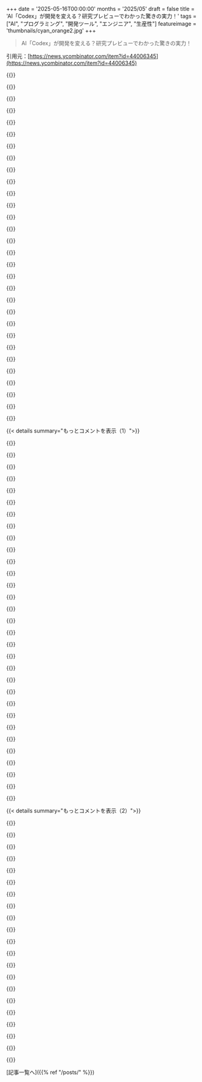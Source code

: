 +++
date = '2025-05-16T00:00:00'
months = '2025/05'
draft = false
title = 'AI「Codex」が開発を変える？研究プレビューでわかった驚きの実力！'
tags = ["AI", "プログラミング", "開発ツール", "エンジニア", "生産性"]
featureimage = 'thumbnails/cyan_orange2.jpg'
+++

> AI「Codex」が開発を変える？研究プレビューでわかった驚きの実力！

引用元：[https://news.ycombinator.com/item?id=44006345](https://news.ycombinator.com/item?id=44006345)




{{<matomeQuote body="Assembledのチームのエンジニア何人かと俺もCodexのアルファテストに参加したんだけど、正直かなり感動したよ．CursorとかClaude Codeみたいなローカルエージェントは前から使ってたから、そこまで期待してなかったんだけどね．でもCodexはいくつかの分野ですごいんだ．並列タスク実行とかね．数十個の細かい編集（リファクタリングとかテストとかボイラープレートとか）をまとめて並行して実行できるんだ．文脈を切り替えなくていいから超便利（これはCursorとかClineとかだとすごく難しい）．<br>まるでステロイド打ったジュニアエンジニアって感じかな．ファイルとか関数を指定して、変更内容を伝えれば、PRの大部分を組み立ててくれるんだ．プロダクションレベルにするにはまだ結構手直しが必要だけど、まるで無限にジュニアエンジニアがいて、それぞれ別の作業をこなしてるような感じだね．<br>モデル品質は良いけど、他のモデルより劇的に良いかって言うと微妙かな．Cursor + Gemini 2．5-proと並べてテストした感じでは、命名とかスタイルとかロジックはほとんど区別つかなかったよ．だから品質は俺たちの基準を満たしてるけど、まだ超えてはないね．" userName="johnjwang" createdAt="2025/05/16 16:27:08" color="#ff5733">}}




{{<matomeQuote body="もしこういうことをジュニアエンジニアに任せないなら、将来必要なシニアエンジニアはどこから来ると思う？<br>最近うちの子がすごく良い学校をコンピューターサイエンスで卒業したんだけど、就職市場について聞く話が怖いくらいなんだ．相対的に見て、シニアエンジニアの募集は多いけど、新卒向けの募集はほとんどないみたいで．<br>うちの会社も最近採用したんだけど、比較的低いレベルのポジション募集なのに履歴書が大量に来てやばかった．各候補者にフェアな機会を与えるのは無理だったし、それは本当に残念だよね．<br>うちの子のクラスメートで仕事を見つけられたのは、ほとんど個人的なコネを通じてだったよ．" userName="criddell" createdAt="2025/05/16 17:22:35" color="#785bff">}}




{{<matomeQuote body="なんか面白いサイクルに入ってるみたいだね．何百万ものエンジニアがgithubでオープンソースに貢献してる．そして、我々の最高の頭脳はそのコードを使って、まさにこれらのエンジニアを置き換える強力なモデルを開発してるんだ．実際、あるグループがgithubに貢献するコードが多いほど、企業がそのグループを置き換えるのは簡単になるんだよね．分かりやすい例が、今のところフロントエンドエンジニアが一番影響を受けてる．<br>これって、時間が経つにつれてオープンソースへの貢献意欲が薄れるってことなのかな？<br>P．S．：今のトレンドはソフトウェアエンジニアにとっての警鐘だと思うよ．俺たちはすごくクリエイティブな仕事をしてると思ってたけど、実際には知識労働者の基本的な仕事に多くの時間を費やしてるんだ．つまり、知識を検索して、基本的で予測可能なバリエーションを少しだけ補完するような作業だね．残念ながら、今のAIはこういう作業を置き換えるのが得意なんだ．<br>楽観的に見れば、長期的にはもっと面白い仕事を発明するか、そっちに拡大していくと思うんだけど、それがいつになるかは分からないな．今の世代のソフトウェアエンジニアは、今後何年も仕事の供給過多だけど需要不足に苦しむかもしれないね．" userName="hintymad" createdAt="2025/05/16 19:38:29" color="#ff33a1">}}




{{<matomeQuote body="これはちょっとゲーム理論の問題でもあるね．「シニアエンジニアを育成する」っていうのは、費用がかかる上に報われないタスクなんだ．基本的にコストは全部自分が負担して、メリットのほとんどは外部性として他人に帰属するからね．企業にこのポジティブな外部性を提供するように文句を言うのは、正直建設的な解決策じゃないな．<br>AIはジュニア開発者を2〜5年で、シニアを10〜20年で置き換えるって予測に賭けてる人もいるみたいだけど、それはほとんどの企業の意思決定とはちょっと論点が違うんだよね．古いエンジニアがいなくなった頃にシニアもAIに置き換わるって話は、今の採用の話とは別ってこと．" userName="_bin_" createdAt="2025/05/16 18:39:01" color="">}}




{{<matomeQuote body="ジュニアの採用は最近マジで死んでて、これって10年くらい前からずっとこんな感じなんだよね．マジで嫌だわ．俺が2014年にジュニアだった頃は、実際にスタートアップがジュニアをまとめて（CS卒で応用コーディング経験ほとんどない奴らを一度に10人とか）採用して、数年かけてシニアに育ててたのを覚えてるよ．そして一部が会社に残って、残りは他所に行って、会社は次のジュニアのバッチを採用するって感じだった．今は誰もこんなことしないね．どれだけ簡単なタスクでもみんなシニアが欲しいんだ．これが業界全体の履歴書盛りに繋がってて、結果的にエコシステムがまだ5年しか経ってないのに、企業が10年の経験を求めてるような状況になってるんだ．<br>とはいえ、2000年代前半はもっとみんな独学が当たり前で、大学に入る前に実際にウェブ開発をやってて、卒業する頃には実質かなりシニアになってるっていう文化が強かったかな．俺自身もそうだったし、友達もそうだったけど、最近はCS卒でも応用的なことあんまりやってない人が多い気がする．でも公平に言うと、2000年代前半はJS／HTML／CSS／SQL、C++、あと多分．NET言語を知ってれば大体何でもできたから、これはずっと簡単な作業だったんだよね（フレームワークなんて事実上なかったし）．今は何千ものフレームワークとか言語とかエコシステムがあって、どれか一つを学ぶのに5年以上かけられるくらいだ．もう一人でテクノロジー全部を学ぶのは不可能だし、みんな今の時代はもっと専門化してるよね．<br>でも、最終的には誰かがまたジュニアを採用し始めないと、シニアがいなくなるっていう意見には同意だわ．" userName="sam0x17" createdAt="2025/05/16 19:14:04" color="#785bff">}}




{{<matomeQuote body="＞P．S．，今のトレンドはソフトウェアエンジニアにとっての警鐘だと思うよ．俺たちはすごくクリエイティブな仕事をしてると思ってたけど、実際には知識労働者の基本的な仕事に多くの時間を費やしてるんだ．つまり、知識を検索して、基本的で予測可能なバリエーションを少しだけ補完するような作業だね．残念ながら、今のAIはこういう作業を置き換えるのが得意なんだ．<br>ほとんどのクリエイティブな仕事の活動時間の大部分は、こういう退屈な作業なんだよ．プロの画家やデザイナーは、大部分の時間を十分に練られたアイデアを再現することに費やす．ミュージシャンは、既存の曲をリハーサルすることに大部分の時間を費やすんだ．<br>これらの反復的なタスクが、クリエイティブなアイデアを思いつくための前提条件だっていう主張はあり得るね．" userName="Daishiman" createdAt="2025/05/16 19:44:36" color="">}}




{{<matomeQuote body="いや、俺はそうは思わないね．AIは俺たちがクリエイティブだと思ってる仕事で最も能力を発揮してるのを見せてるじゃん．音楽制作、声優、文章／物語執筆、アート制作、動画制作とか、まだまだたくさんあるし．" userName="rowanG077" createdAt="2025/05/16 20:07:59" color="">}}




{{<matomeQuote body="エンジニアをコード書く部分だけで置き換えようとするこの過剰なこだわりは、俺にとっては滑稽で危険だわ．多くの人、テック企業の中にいる人でさえ、ソフトウェアがどうやって作られて、維持されて、動いてるか全然分かってないんだよね．<br>むしろ、俺たちはマネージャーとかプロダクトオーナーを排除することに集中するべきだと思うんだけどな．" userName="dorian-graph" createdAt="2025/05/16 19:55:12" color="">}}




{{<matomeQuote body="コミュニティ開発ソフトウェアや「自由なソフトウェアとしての自由」を支持するのと同じくらい、俺は「オープンソース」が完全に歪められて、他人の巨大な経済的利益のために人々に無償で働かせるためのトリックになったと思ってんだよ．お前のコメントはまさにその一例だね．<br>だから俺のくだらないちょっとしたサイドプロジェクトは全部プライベートリポジトリに入れたわ．誰かがそれを元にビジネスを構築する可能性なんてほとんどないって分かってるけど、それでもいいんだ．ライセンスを付けても守られないと思うし．誰かがライセンス違反してるのを把握しないと何もできないし、それがプライベートのコードベースに取り込まれて外部から見て明らかじゃないなら、それはもう事実上不可能だからね．" userName="lispisok" createdAt="2025/05/16 20:00:49" color="">}}




{{<matomeQuote body="＞プロダクションレベルにするにはまだ結構手直しが必要だけど、まるで無限にジュニアエンジニアがいて、それぞれ別の作業をこなしてるような感じだね．<br>ジュニア開発者の問題点の一つは、完全に自律的じゃないから、彼らを指導したりコードレビューしたりするのに無視できないくらいの時間をかけなきゃいけないことだよね．仮にたくさんのジュニアに簡単にアクセスできたとしても、すぐにそのオーバーヘッドがボトルネックになるだろうな．<br>こういうバーチャルな開発者をたくさん管理するのが大変になるかもって思った？ それとも結構自律的？" userName="fourside" createdAt="2025/05/16 16:39:04" color="#ff33a1">}}




{{<matomeQuote body="AIってさ、クリエイティブな仕事が得意って言われるけど、違うんだよね。急いでてどうでもいい人向けに、それっぽいもの作るだけ。例えばTemuに載せるアートワーク欲しい？はい、できた。バザーのポスター？はい、できた。Taylor Swiftっぽくて訴えられない無料の曲？はい、どうぞ。でも、本当に創造性を表現するってなると、ほとんどの人はAIで無理だよ。今のところ、ちょっと設定変えられるクリップアートみたいなもん。" userName="KaiserPro" createdAt="2025/05/16 21:37:02" color="">}}




{{<matomeQuote body="＞細かい編集とかまとめて同時にできるとか、ジュニアエンジニアみたいにPRの大部分を作ってくれるとか。これって何がいいの？結局、『AIがプログラマーを置き換える』って見出しのためのギミックじゃない？LLMってタスク自体はすぐ終わるし、時間かかるのは指示やレビューだよ。一番速い部分を並列化しても意味ある？" userName="woah" createdAt="2025/05/16 16:53:55" color="">}}




{{<matomeQuote body="文字通り『作る』って意味ならそうかもね。でも、『創造的である』って意味では違うよ。AIはまだ新しい問題を解決できない。君が返信してる相手は、文字通り何かを作るんじゃなくて、創造的であるって意味で言ってるのは明らかだよ。" userName="roflyear" createdAt="2025/05/16 20:27:51" color="">}}




{{<matomeQuote body="アメリカは職業訓練が弱いって記事を読んだんだ。対照的に、CHとかGERはしっかりした徒弟制度がある。若くから働きつつ専門学校に通うんだ（例えばCHではアプリ開発の徒弟制度から）。このモデルはメリットが多いと思う。大学は学問好き向けだけど、徒弟制度＋教育・独学なら早く実践スキルを学べる。学術は深いCS知識、徒弟制度は早期の生産性。両方がサポートされるのが一番いいと思うよ。" userName="dgb23" createdAt="2025/05/16 20:55:45" color="#ff5733">}}




{{<matomeQuote body="何を保護するの？誰かが君のコードを使ってビジネスしたとして、君にどんな害があるの？どうして状況が悪くなるの？こういう考え方が理解できないんだよね。ゼロサムで反社会的みたい。僕はいくつかビジネス作ったけど、いつも前例があったよ。自分が楽しんでたサイドプロジェクトから誰かが利益を得られるなら、全然気にならないね。" userName="brookst" createdAt="2025/05/17 15:02:48" color="">}}




{{<matomeQuote body="＞ジュニアを雇わないと、将来シニアはどこから来る？残念ながら企業はそう考えないんだよね。20年以上前、アウトソーシングや製造業のオフショアリングでも同じ疑問があった。『低レベルな仕事を外に出したら、どうやってシニアを確保する？』って。でも企業は続けて、西洋は人材やノウハウを失い、競争相手がリーダーになるのを見てたんだ。" userName="hintymad" createdAt="2025/05/16 17:31:01" color="#38d3d3">}}




{{<matomeQuote body="Agentic RLでの訓練と十分なデータがあれば、平均的なシニアエンジニアレベルで動くAIは、2～3年で現実的になるはずだよ。ビジネスやユーザーニーズを技術設計に深く統合できるトップレベルのエンジニアは、本格的なAGIが登場するまでは多分安泰だろうね。" userName="nopinsight" createdAt="2025/05/16 19:06:21" color="">}}




{{<matomeQuote body="俺の見方だと、ジュニア育成をやめるのが唯一安全な賭けだよ。AGIがすぐ来るか来ないかでケース分けすると、育成を続けるのはコスト高で不利になる可能性が高い。育成をやめれば、AGIが来ても来なくても、コストを抑えられて有利になるか、少なくとも育成を続けた場合よりはマシな状況だ。結局、外部連携が必要だけど、ジュニア育成をやめる方が圧倒的にEVが高い。" userName="_bin_" createdAt="2025/05/16 19:44:52" color="#ff33a1">}}




{{<matomeQuote body="開発者として言うけど、もしプロダクトオーナーを取り上げようとするなら、俺は戦うよ。要件とか承認とか誰に聞けばいいんだ？CEOに聞くのか？" userName="odie5533" createdAt="2025/05/16 21:14:37" color="">}}




{{<matomeQuote body="うん、まだ”プロダクションに使うには手がかかる”って言ってるしね。マジな同僚とそんな変わんないかも。ジュニアだって慣れれば手がかからなくなるけど、AIがそうなるかは分かんないし。自分だって昔はジュニアだったわけだしさ。" userName="fabrice_d" createdAt="2025/05/16 16:55:15" color="">}}




{{<matomeQuote body="これ聞いてると、70年代後半とか80年代に”マジなミュージシャン”がシンセとかドラムマシンについて全く同じこと言ってたの思い出して、マジでデジャヴ感じるわー。" userName="brookst" createdAt="2025/05/17 15:04:09" color="#38d3d3">}}




{{<matomeQuote body="IT就職市場？10年も終わってないと思うなー、3年くらい？中堅大学で教えてるけど、数年前は学生のほとんどが良いオファーもらってたよ。トップ層はFAANGとかで軽く六桁稼いでたし。でも2022年半ばの大手テックのレイオフでマジで冷え込んじゃった。それ以来ずっと厳しいね。" userName="_delirium" createdAt="2025/05/17 03:57:17" color="">}}




{{<matomeQuote body="これマジで問題だよ。上の連中は数十億稼いで引退準備してるのに、俺らは自分の代替を開発してんの。シニアだってほとんどいらなくなるかもね。ジュニアのメンターやったけど、やりがいあったよ。他の同僚は無視したり guidance しないけど。他のコメント見てても、人間と関わらなくて済むって喜んでる奴いるし。マジでこの業界、変な奴多すぎ。道徳とか文化がないとAGIはディストピアになるよ。全部の産業で人間がいらなくなる。" userName="voidspark" createdAt="2025/05/16 19:30:15" color="#785bff">}}




{{<matomeQuote body="俺の経験だとさ、こういう agentic LLMs（特に最新の reasoning model）でタスク動かすと、まだ結構時間かかるんだよね。数分とか。Cursor とか他のAIエディタでも、それだけ時間があると集中切れて、違うタスクやっちゃうくらい。だからマジなメリットは、この”手待ち”時間中に複数のタスクを同時にできること。前はAIが終わるの待ってたけど、今は別のタスクに意識切り替えてる感じかな。" userName="johnjwang" createdAt="2025/05/16 17:52:06" color="#785bff">}}




{{<matomeQuote body="反論A：AIコーディングツールって、人間よりマジで速いペースで急速に進化してるんだよ。これは間違いない。反論B：AIは疲れないし、場所もいらないし、経験とか気にしなくていい。中断されても平気だし、方向転換もOK。2日かけたものが無駄になっても凹まない（士気低下なし）。" userName="bmcahren" createdAt="2025/05/16 18:12:29" color="#38d3d3">}}




{{<matomeQuote body="OpenAIはモデル開発で天井に達してる気がするな。Codex1 は同じベースモデルの RLHF 派生版に見えるし。彼ら自身のレポートでも、8回試しても精度が変わんないってのが分かるしね。O4-high のベンチマークについて全然言及してないのも怪しい。O4-mini があるなら、論理的に O4 フルもあるはずだろ？" userName="strangescript" createdAt="2025/05/16 16:39:29" color="">}}




{{<matomeQuote body="＞でも公平に言って、これは2000年代前半はもっと簡単なタスクだったよ<br>最高のジュニアは、俺らが使い始めたオープンソースライブラリにバリバリ貢献してくれた奴だったね。学校以外でも、自分のスキル磨いてアピールする機会はまだいっぱいあると思うよ。" userName="thomasahle" createdAt="2025/05/16 21:19:50" color="">}}




{{<matomeQuote body="じゃあさ、サイドプロジェクトで幸せ度が5ポイント上がったとしようよ。公開しても非公開でも君の幸せ度は5ポイントのまま。公開すると他の人も幸せになるかもだけど、大企業が君を無視して百万ポイント稼ぐかも。公平じゃないかもしれないけど、君自身は損しないし、人類全体の幸せ度は増えることになるんだ。" userName="Wowfunhappy" createdAt="2025/05/17 17:26:15" color="">}}




{{<matomeQuote body="これってさ、ジョブホッピング文化にも関係ありそうだよね。最近は一つの会社に長くいるの珍しいじゃん。次に雇う人が1、2年しかいないなら、新人雇って育てる意味ないもんね。" userName="andrewmutz" createdAt="2025/05/17 00:48:34" color="#45d325">}}




{{<matomeQuote body="プレビュー動画でKaty Shiが”コード書くよりレビューの時間が増えた”って言ってたのは共感したよ。Open AIのプレビュー動画はこちら: https://www.youtube.com/watch?v=hhdpnbfH6NU&t=878s<br>これからの開発はシミュレーションを見るべきじゃないかと思うんだ。シミュレーションはコードやテストより結果が見やすいし、特にフロントエンドで役立つよ。個人的な経験だけど、Codex見て改めてそう思った。" userName="nadis" createdAt="2025/05/16 17:52:13" color="#ff5733">}}




{{< details summary="もっとコメントを表示（1）">}}

{{<matomeQuote body="＞コード書くよりレビューの時間が増えた<br>レビューはテストほど信頼できないよ。コードを書くスピードは問題じゃなくて、テスト可能なコードを書くのが一番難しいんだ。AIがそこをできるかは分からないけどね。yoloプログラミングで複雑になったコードには、自動化されたジュニアエンジニアの軍隊でも勝てない。コードの変更は、修正より副作用の問題が増える時がくると思う。" userName="klabb3" createdAt="2025/05/17 07:11:45" color="#ff5c5c">}}




{{<matomeQuote body="＞コード書くよりレビューの時間が増えた<br>これは昔からそうだよ。フロントエンドのコードなんてコードじゃないし。バックエンドのほとんどはデータの変換と移動だけ。crypto、compression、mathとか”本物のコード”が必要な機能は、他の10万人の開発者が使ってるライブラリを使うんだから。" userName="csomar" createdAt="2025/05/17 08:35:51" color="">}}




{{<matomeQuote body="++Graphiteに関する僕の考えに似てるね。AIでコードが生成されるほど、レビュー、テスト、結合の重要性が増すよ。AIコードレビューツールを開発してる側としても、人間による最終チェックは永遠に必要だ。理由はたくさんあるけど、根本的にはアカウンタビリティ（責任）のため。コンピューターは責任を負えないからね。詳しくはここで: https://constelisvoss.com/pages/a-computer-can-never-be-held..." userName="fosterfriends" createdAt="2025/05/16 21:56:18" color="#ff33a1">}}




{{<matomeQuote body="＞A computer can never be held accountable<br>問題は人間が完全に置き換わることじゃないと思う。そうじゃなくて、AIが十分な数のナレッジワーカーを置き換えた時に、その労働力を吸収する新しい市場がなければ、需給バランスが変わって多くの人の給料が抑えられるか、もっと悪くすれば仕事を永遠に失うことになるってことだよ。" userName="hintymad" createdAt="2025/05/16 22:32:50" color="#ff5733">}}




{{<matomeQuote body="新しい市場があるかどうかにかかわらず、自動化でキャリアを失うと一生ひどいことになるよ。特にキャリアの途中だと回復できない。新しい仕事は若い世代向けで、子供たちでさえ家計の貧困で不利になるかも。これがLuddites運動の原因。”反技術”じゃなく、ビジネス決定で貧困に追いやられた人たちの抵抗なんだ。" userName="TeMPOraL" createdAt="2025/05/17 13:40:59" color="#ff5c5c">}}




{{<matomeQuote body="＞A computer can never be held accountable<br>最近似たようなことを考えてたよ。でも”computer”の代わりに”AI”とか”Agents”って言葉を使ってる。言ってることは同じだね。" userName="nadis" createdAt="2025/05/19 23:44:10" color="">}}




{{<matomeQuote body="Re:simulation<br>Deeboはデバッグでこれやってるよ:<br>https://github.com/snagasuri/deebo-prototype" userName="sagarpatil" createdAt="2025/05/17 04:58:29" color="#ff5733">}}




{{<matomeQuote body="＞ simulationsじゃなくてって<br>それって自動テストスイートみたいなこと？" userName="ai-christianson" createdAt="2025/05/16 17:59:23" color="">}}




{{<matomeQuote body="自動化されたビジュアルファジーテストで自己強化ループ付きって<br>QAテストのライブラリはもうあるし、VLMはブランチごとのplaywrightスクリプトで自動化された一連のスクリーンショットに批評を出せるよ。" userName="tough" createdAt="2025/05/16 18:09:36" color="#ff33a1">}}




{{<matomeQuote body="Clineでテストヘルパーアプリを作った経験をシェアするね。create-next-appから始めて、TS/Next.jsのコードを修正し、`yarn dev`してLLMブラウザでlocalhostを確認したんだ。間違いを見つけて修正し、再度確認してOKだった。Nextのホットリロードのおかげで成り立ったフローだけど、すごく感心したよ！" userName="ericghildyal" createdAt="2025/05/16 21:34:19" color="#ff5c5c">}}




{{<matomeQuote body="SmolVLM, Gemma, LlaVa、もし試したいなら僕が試したやつだよ。https://huggingface.co/blog/smolvlm<br>最近llama.cppとollamaもこれらへのサポートが改善されたから、ローカルやセルフホストのモデルとのこういう統合がもっと手軽に、安価になったね。" userName="tough" createdAt="2025/05/16 18:44:50" color="#ff5733">}}




{{<matomeQuote body="ビジュアルリグレッションテストの部分だとこれもいいよ。AIを組み合わせることもできるしね 😉 https://github.com/lost-pixel/lost-pixel" userName="tough" createdAt="2025/05/16 18:51:50" color="#ff5733">}}




{{<matomeQuote body="そう、上の返信が僕が言いたかったことに近いね！自動テストを増やすだけじゃなくて、Visionや可視化だよ。確かに野心的だね！" userName="nadis" createdAt="2025/05/19 23:45:50" color="">}}




{{<matomeQuote body="［僕はSWE-benchの共同開発者の一人だよ］チームはSWE-benchですでにすごく良いo3の結果をさらに改善できたんだけど、数パーセントしか改善が見られないのが興味深いね。Verifiedで75%から85%に到達するのが、20%から75%にかかったのと同じくらい時間がかかるのかなって思うよ。" userName="ofirpress" createdAt="2025/05/16 17:51:33" color="#45d325">}}




{{<matomeQuote body="見当違いかもしれないけど、SWE-benchではbenchmaxxingが起きてる気がするな。multi swe benchの結果を見てみてよ - https://multi-swe-bench.github.io/#/swe<br>polybench - https://amazon-science.github.io/SWE-PolyBench/<br>Kotlin bench - https://firebender.com/leaderboard" userName="Snuggly73" createdAt="2025/05/16 18:00:51" color="#45d325">}}




{{<matomeQuote body="なんかLLMはPythonが他の言語より得意そうな気がしてたんだけど、うわ、Multi SWEでの差はヤバいね．" userName="Bjorkbat" createdAt="2025/05/16 23:36:28" color="">}}




{{<matomeQuote body="たぶん、みんながAIのコーディングへの役立ち方についてコメントしてる差って、使ってる言語による機能なのかもね．Pythonのコーダーはめっちゃ好きかもだけど、Goのコーダーはそうでもないとか．" userName="kristianp" createdAt="2025/05/17 22:08:41" color="">}}




{{<matomeQuote body="benchmaxxingってのがどういう意味かわかんないけど、うちはSWE-benchみたいなベンチマークからまだたくさんの役立つシグナルが推測できると思ってるよ．あと、他では見たことないひねりを加えたSWE-bench Multimodalもあるんだ．<br>https://www.swebench.com/multimodal.html" userName="ofirpress" createdAt="2025/05/17 00:46:16" color="#45d325">}}




{{<matomeQuote body="つまりね、swe benchがトレーニングのために特にターゲットにされてる可能性があって、その結果が実際の現場でのパフォーマンスを反映してないかもしれないってこと．" userName="Snuggly73" createdAt="2025/05/17 02:35:11" color="#45d325">}}




{{<matomeQuote body="20％から75％になるまでどれくらいかかったの？" userName="mr_north_london" createdAt="2025/05/16 20:15:14" color="">}}




{{<matomeQuote body="ライブストリームでmicroVMって言ってたけど、ブラウザとかネットがないんだって．Firecracker／Unikraftみたいなのが速くて安いからスケールアップできるのは分かるけど、”自分のPCを持つエージェント”への移行は大変そう．ChatGPT Operatorはブラウザあるけどね．Modal／CloudflareみたいなAI専用フル機能コンピューティング環境を提供するインフラ企業にはまだチャンスがありそうだよ．" userName="blixt" createdAt="2025/05/16 17:03:57" color="#ff33a1">}}




{{<matomeQuote body="Modalではこれが大きな焦点の一つなんだ！ コードエージェントは今のLLMのキラーユースケースだし、うちのGPU能力を補うんだよ．エージェントがNixみたいな再現可能な開発環境技術の価値を高めて、人間のエンジニアにも良いことになるって思ってるよ．<br>1. https://modal.com/use-cases/sandboxes" userName="thundergolfer" createdAt="2025/05/17 04:05:03" color="#ff5733">}}




{{<matomeQuote body="これ、E2B DesktopDemoでうちも提供してるよ．<br>https://surf.e2b.devSDK：<br>https://github.com/e2b-dev/desktop" userName="ushakov" createdAt="2025/05/16 23:46:20" color="">}}




{{<matomeQuote body="変な質問かもだけど、Pro version払ってるのにTry Codex押すとTeam Planのページに飛ぶんだ．これってまだ提供中？ Team Planも必要なの？ openAI製品は長年使ってるのに、何が間違ってるか分かんないよ．" userName="ionwake" createdAt="2025/05/16 20:09:57" color="">}}




{{<matomeQuote body="彼ら（openAI）は主要リリースごとにこれをやるんだよ．なんでか全然理解できないけどね．" userName="throwaway314155" createdAt="2025/05/16 20:47:01" color="">}}




{{<matomeQuote body="Codexと格闘して何時間も無駄にしたんだけど、いつも失敗するやり方があるんだ。<br>- コード書いて、一見良さそう<br>- githubにプッシュ<br>- githubの自動テストで問題発覚<br>- Codexに戻って修正依頼<br>- また良さそうに見える<br>で、どうすんの？再プッシュさせると、最初のPRの内容含まれないPR作るんだ。しかも前のPRの上に積むんじゃなくてmainの上に積む形。<br>gpt-4.1-mini呼び出しでopenai.ChatCompletion.createとか使ってたし（マジかよ！）<br>結局claudeでCodexの間違い直す羽目になったよ。なんか調子悪いんだよね。" userName="solresol" createdAt="2025/05/17 06:38:51" color="#45d325">}}




{{<matomeQuote body="CodexのためにProにしたけど全然ダメ。rust使ってるからかもだけど、コンテナがネットから何も取ってこれないエラーに悩まされるんだ。<br>error: failed to get `anyhow` as a dependency of package `yawl-core v0.1.0 (/wor<br>  kspace/yawl/core)`<br><br>  Caused by:<br>    download of config.json failed<br><br>  Caused by:<br>    failed to download from `https://index.crates.io/config.json`<br><br>  Caused by:<br>    [7] Could not connect to server (Failed to connect to proxy port 8080 after 30 65 ms: Could not connect to server)`<br><br>とか出るんだよね。これで直んなきゃ今月で辞めるわ。" userName="fcoury" createdAt="2025/05/17 12:45:58" color="#ff5c5c">}}




{{<matomeQuote body="環境のstartup scriptをEdit → advancedで指定できるよ。ネット接続切られる前に実行されるんだ。あと$http_proxyにプロキシ入ってるのも注目ね。<br>今日mavenインストールして依存関係全部ダウンロードさせるのに何時間かかったことか。sudo apt-get updateが失敗する理由1時間かけて調べたら、sudo使ってたのが原因だったなんてね！" userName="hmottestad" createdAt="2025/05/17 17:57:22" color="#45d325">}}




{{<matomeQuote body="この問題、Devinでも経験したよ。俺の知識不足もあるけど、タスク全体見るにはコンテキスト多すぎるんだと思う。OpenAIとDevinが同じパターンなら、根本的な問題があるってことだよね。" userName="bargainbin" createdAt="2025/05/17 08:39:22" color="">}}




{{<matomeQuote body="PRプッシュする前にローカルでテスト走らせた方がいいと思うよ。ていうか、Codexが変更提案する前に生成プロセスの一部として（どうにかして？）これを組み込む必要があるんじゃないかな。" userName="csomar" createdAt="2025/05/17 08:34:15" color="#ff5733">}}

{{</details>}}




{{< details summary="もっとコメントを表示（2）">}}

{{<matomeQuote body="昔銀行で働いてた時、法務チームからコンプライアンス関連でアプリのちょっとした修正頼まれてたんだ。今なら自分で直せるだろうね。彼ら、すごく誇りに思って喜ぶと思うな。" userName="alvis" createdAt="2025/05/16 16:00:25" color="#ff5c5c">}}




{{<matomeQuote body="法務チームがコード動かしてテストしたりレビューしたりせずに何か触るなんてこと、誰も許さないでほしいな。だから多分そうはならないと思うけど。" userName="ajkjk" createdAt="2025/05/16 16:46:12" color="">}}




{{<matomeQuote body="何言ってるかよくわかんないんだけど？法務みたいなチームでも勝手にPRは作れるじゃん。でもそのPR受け入れるかは、プロジェクトのオーナーが人間レビューとか決めたプロセスでOK出すかどうかにかかってるんだから。" userName="eru" createdAt="2025/05/17 09:29:15" color="">}}




{{<matomeQuote body="あんたが想像してるのと実際の現場は違うって話だよ。非開発者がLLMでPR作っても、レビュー側が自分でコード動かして確かめることになって、結局開発者と同じ作業量になっちゃうんだ。法務が「変更した」なんて言わないでほしい、ほとんどこっちの仕事だ。せいぜいコピーとか変えるくらいだよ。自動テストだけじゃ不十分で、結局人間確認は必須。" userName="ajkjk" createdAt="2025/05/17 18:20:26" color="#785bff">}}




{{<matomeQuote body="非開発者だってビルド動かしてアプリテストできるじゃん。やりたかった変更になってるか確認できるでしょ。コードが良くなくても、要件聞き出すとかプロトタイプ作るのに正確なやり方と考えれば役に立つんだよ。コード捨てることになってもね。" userName="eru" createdAt="2025/05/18 03:49:43" color="#45d325">}}




{{<matomeQuote body="非開発者がテスト用の開発環境自分でセットアップしてるなんて聞いたことないな。結構専門的だしね。" userName="ajkjk" createdAt="2025/05/18 21:22:57" color="">}}




{{<matomeQuote body="自動でセットアップしてあげればいいじゃん。テストとかAI動かすみたいにね。Dev ContainersとかGitHub Codespacesとか、やり方はいろいろあるよ。CodespacesみたいにブラウザだけでOKなら、法務の人だってできるでしょ。相手側に追加ソフトいらないし。" userName="eru" createdAt="2025/05/19 00:15:32" color="#ff33a1">}}




{{<matomeQuote body="それ、面白い新しいBug trackerになるだろうね。会社中の誰でもBug報告とか機能リクエストできるようになる。AIが解決できれば完璧、無理なら人間がやる。そしたら、どんなコード変更が法的にOKで、会社の基準に合ってるかが大事になる。だから、技術知らないコード/Issue reviewerがすごく重要になりそう。" userName="singularity2001" createdAt="2025/05/16 16:57:12" color="#785bff">}}




{{<matomeQuote body="法的にOKとか基準内だけじゃなく、実際にはリクエストの隠れた要件満たしてるかどうかが大事。「左利きか尋ねるチェックボックス欲しい」って簡単そうだけど、Application PDFや他のシステムに影響したり、データ変換が必要になったりするかも。POもそういうの見落としがちなんだよね。" userName="SketchySeaBeast" createdAt="2025/05/16 20:18:50" color="#ff33a1">}}




{{<matomeQuote body="断言するけど、Legal teamがコード変更なんかPushすることはないね。" userName="asdev" createdAt="2025/05/16 18:37:12" color="">}}




{{<matomeQuote body="SWE-Benchで動かせなかった23件のサンプルを除外したってどういう意味？ もっと詳しく説明してほしいな。ベンチマークのタスクを二桁も未完了で除外するなら、それはスコアに反映されるべきじゃない？" userName="ZeroCool2u" createdAt="2025/05/17 04:41:45" color="#ff5733">}}




{{<matomeQuote body="AIにタスクを全部任せるのがこの議論のポイントなの？ 僕がAIでやるタスクはいつもちょっとした手助けや、プロンプトをやり直したりが必要だよ。だからタスクを並列で動かしたいとは思わないな、たぶんスループットは上がらないと思う。他の人はもっと上手く使えてるのかな？" userName="asdev" createdAt="2025/05/16 18:40:32" color="#ff5c5c">}}




{{<matomeQuote body="動画のユースケース例はすごく説得力あるし、範囲もずっと小さいね。”オンコールに報告されたエラーを直してみて”（失敗しても役に立つかも）。何か別のことしてる時に見つけた小さな部分をリファクタリングする。こういう小さい範囲のことなら、普段はやらないようなこともできそう。大規模なコードベースでLLMに全部任せることはないけど、これらの例なら彼らが最後までやれそうな範囲だね。" userName="masterj" createdAt="2025/05/17 01:41:36" color="#ff5c5c">}}




{{<matomeQuote body="Exa.ai APIとaugment.newのエージェントを使って、テスト作成、python-＞fastapi変換、フロントエンド作成の3タスクを同時に試したら、全部完璧に動いた！コードレビュー後マージできたよ（フロントエンドは見た目イマイチ）。" userName="sagarpatil" createdAt="2025/05/17 05:08:35" color="#ff33a1">}}




{{<matomeQuote body="悪いAIだと意味ないけど、良いAIならパワフルだよ。僕の経験ではcodex-1はかなり良かったな。" userName="nmca" createdAt="2025/05/16 23:04:29" color="">}}




{{<matomeQuote body="このスレッドを読んでると、みんなすっかりダメになっちゃってて、ソースコードがどう共有されて、ビルドされて、色んなエディタでどうマージされてきたかっていうシンプルなプロセスを理解してない（もしかしたら最初から理解してなかった）のがよく分かるよ。" userName="fullstackchris" createdAt="2025/05/16 22:29:43" color="">}}




{{<matomeQuote body="プライバシーとか、学習させないようにする（オプトアウト）のはどうなの？ これをAI開発とか、新しい”支配者”（AI企業）と競合するモデル作りに使うのはどう？ これを使うってことは、彼らが競争相手を出した時に、競合したことで梯子外される（ラグプル）のを待ってるだけみたいに見えるんだけど。僕はただの年寄りで、何も無いのに騒いでるだけかな？ 彼らと競合できない成果物を私たちが所有して良いって彼らが言うのは、ありなの？" userName="bionhoward" createdAt="2025/05/16 17:39:42" color="#785bff">}}




{{<matomeQuote body="動画を見てごらん：途中のステップで、自分のリポジトリで学習させるか（しないか）を明示的に切り替えるスイッチがあるんだよ。" userName="piskov" createdAt="2025/05/16 17:53:16" color="#785bff">}}




{{<matomeQuote body="あとね、データを明示的に共有するのをオンにすると、毎日何百万もの無料トークンがもらえるんだって。" userName="lurking_swe" createdAt="2025/05/16 18:41:37" color="#ff5733">}}




{{<matomeQuote body="それはいいね。でも、それが言うことを信用する理由は何？ AI企業（openai、anthropicとか）が約束したから？ ソースコード見たの？ 学習しないってどうして分かるの？ Facebookは最近のDOJ公聴会で、やり方で法律違反したってバレた。前は宣誓して「Xはやってない」って言ってたのに、数年後にそれが嘘だった証拠が出たんだよ。https://youtu.be/7ZzxxLqWKOE?si=_FD2gikJkSH1V96rA 会社の”言葉”なんて、僕の意見では何も意味しないね。正直、どれも納得できないな。提供者と個人的に契約して、彼らが言ってることやってるって確信できて、後で訴えたりできない限り、全部ただ祈ってるだけだよ。" userName="tough" createdAt="2025/05/16 18:46:11" color="#ff5733">}}

{{</details>}}



[記事一覧へ]({{% ref "/posts/" %}})
